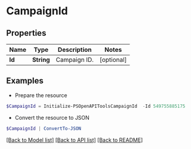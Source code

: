 # CampaignId
## Properties

Name | Type | Description | Notes
------------ | ------------- | ------------- | -------------
**Id** | **String** | Campaign ID. | [optional] 

## Examples

- Prepare the resource
```powershell
$CampaignId = Initialize-PSOpenAPIToolsCampaignId  -Id 549755885175
```

- Convert the resource to JSON
```powershell
$CampaignId | ConvertTo-JSON
```

[[Back to Model list]](../README.md#documentation-for-models) [[Back to API list]](../README.md#documentation-for-api-endpoints) [[Back to README]](../README.md)

